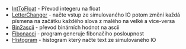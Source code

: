 * [IntToFloat](IntToFloat.asm) - Převod integeru na float
* [LetterChanger](LetterChanger.asm) - načte vstup ze simulovaného IO potom změní každá písmena na začátku každého slova z malého na velké a vice-versa
* [Bin2ascii](bin2ascii.asm) - převod binárních hodnot na ascii
* [Fibonacci](fibonacci.asm) - program generuje fibonačiho posloupnost
* [Histogram](histogram.asm) - histogram který načte text ze simulovaného IO
